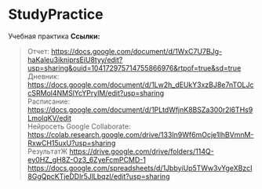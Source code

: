 # StudyPractice
Учебная практика
<b>Ссылки:</b>
>Отчет: https://docs.google.com/document/d/1WxC7U7BJg-haKaleu3ikniprsEiU8tyy/edit?usp=sharing&ouid=104172975714755866976&rtpof=true&sd=true <br>
>Дневник: https://docs.google.com/document/d/1Lw2h_dEUkY3xzBJ8e7nTOLJccSRMol4NMSlYcYPrylM/edit?usp=sharing <br>
>Расписание: https://docs.google.com/document/d/1PLtdWfjnK8BSZa300r2l6THs9LmolqKV/edit <br>
>Нейросеть Google Collaborate: https://colab.research.google.com/drive/133In9Wf6mOcje1IhBVmnM-RxwCH15uxU?usp=sharing <br>
>РезультатЖ https://drive.google.com/drive/folders/114Q-ey0HZ_gH8Z-Oz3_6ZyeFcmPCMD-1 <br>
>https://docs.google.com/spreadsheets/d/1JbbyiUp5TWw3vYgeXBzcI8GgQpcKTjeDDlr5JlLbqzI/edit?usp=sharing <br>
